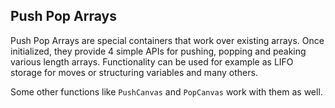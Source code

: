 ## Push Pop Arrays

Push Pop Arrays are special containers that work over existing arrays. Once initialized, they provide 4 simple APIs for pushing, popping and peaking various length arrays. Functionality can be used for example as LIFO storage for moves or structuring variables and many others.

Some other functions like `PushCanvas` and `PopCanvas` work with them as well.

